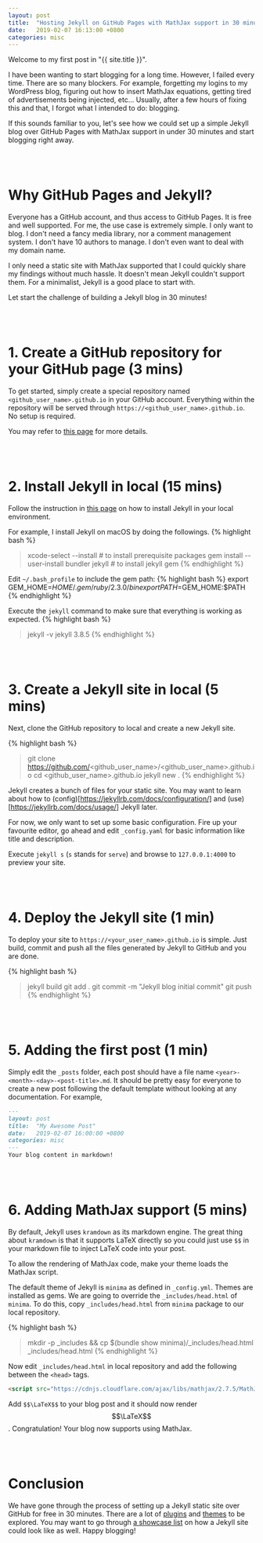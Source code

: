 ```yaml
---
layout: post
title:  "Hosting Jekyll on GitHub Pages with MathJax support in 30 minutes"
date:   2019-02-07 16:13:00 +0800
categories: misc
---
```

Welcome to my first post in "{{ site.title }}".

I have been wanting to start blogging for a long time. However, I failed every time. There are so many blockers. For example, forgetting my logins to my WordPress blog, figuring out how to insert MathJax equations, getting tired of advertisements being injected, etc... Usually, after a few hours of fixing this and that, I forgot what I intended to do: blogging.

If this sounds familiar to you, let's see how we could set up a simple Jekyll blog over GitHub Pages with MathJax support in under 30 minutes and start blogging right away.

<br><br>
# Why GitHub Pages and Jekyll?

Everyone has a GitHub account, and thus access to GitHub Pages. It is free and well supported. For me, the use case is extremely simple. I only want to blog. I don't need a fancy media library, nor a comment management system. I don't have 10 authors to manage. I don't even want to deal with my domain name.

I only need a static site with MathJax supported that I could quickly share my findings without much hassle. It doesn't mean Jekyll couldn't support them. For a minimalist, Jekyll is a good place to start with.

Let start the challenge of building a Jekyll blog in 30 minutes!

<br><br>
# 1. Create a GitHub repository for your GitHub page (3 mins)

To get started, simply create a special repository named `<github_user_name>.github.io` in your GitHub account. Everything within the repository will be served through `https://<github_user_name>.github.io`. No setup is required.

You may refer to [this page](https://pages.github.com/) for more details.

<br><br>
# 2. Install Jekyll in local (15 mins)
Follow the instruction in [this page](https://jekyllrb.com/docs/installation/) on how to install Jekyll in your local environment.

For example, I install Jekyll on macOS by doing the followings.
{% highlight bash %}
> xcode-select --install # to install prerequisite packages
> gem install --user-install bundler jekyll # to install jekyll gem
{% endhighlight %}

Edit `~/.bash_profile` to include the gem path:
{% highlight bash %}
export GEM_HOME=$HOME/.gem/ruby/2.3.0/bin
export PATH=$GEM_HOME:$PATH
{% endhighlight %}

Execute the `jekyll` command to make sure that everything is working as expected.
{% highlight bash %}
> jekyll -v
jekyll 3.8.5
{% endhighlight %}

<br><br>
# 3. Create a Jekyll site in local (5 mins)
Next, clone the GitHub repository to local and create a new Jekyll site.

{% highlight bash %}
> git clone https://github.com/<github_user_name>/<github_user_name>.github.io
> cd <github_user_name>.github.io
> jekyll new .
{% endhighlight %}

Jekyll creates a bunch of files for your static site. You may want to learn about how to (config)[https://jekyllrb.com/docs/configuration/] and (use)[https://jekyllrb.com/docs/usage/] Jekyll later.

For now, we only want to set up some basic configuration. Fire up your favourite editor, go ahead and edit `_config.yaml` for basic information like title and description.

Execute `jekyll s` (`s` stands for `serve`) and browse to `127.0.0.1:4000` to preview your site.

<br><br>
# 4. Deploy the Jekyll site (1 min)
To deploy your site to `https://<your_user_name>.github.io` is simple. Just build, commit and push all the files generated by Jekyll to GitHub and you are done.

{% highlight bash %}
> jekyll build
> git add .
> git commit -m "Jekyll blog initial commit"
> git push
{% endhighlight %}

<br><br>
# 5. Adding the first post (1 min)
Simply edit the `_posts` folder, each post should have a file name `<year>-<month>-<day>-<post-title>.md`. It should be pretty easy for everyone to create a new post following the default template without looking at any documentation. For example,
```markdown
---
layout: post
title:  "My Awesome Post"
date:   2019-02-07 16:00:00 +0800
categories: misc
---
Your blog content in markdown!
```

<br><br>
# 6. Adding MathJax support (5 mins)
By default, Jekyll uses `kramdown` as its markdown engine. The great thing about `kramdown` is that it supports LaTeX directly so you could just use `$$` in your markdown file to inject LaTeX code into your post.

To allow the rendering of MathJax code, make your theme loads the MathJax script.

The default theme of Jekyll is `minima` as defined in `_config.yml`. Themes are installed as gems. We are going to override the `_includes/head.html` of `minima`. To do this, copy `_includes/head.html` from `minima` package to our local repository.

{% highlight bash %}
> mkdir -p _includes && cp $(bundle show minima)/_includes/head.html _includes/head.html
{% endhighlight %}

Now edit `_includes/head.html` in local repository and add the following between the `<head>` tags.
```html
<script src="https://cdnjs.cloudflare.com/ajax/libs/mathjax/2.7.5/MathJax.js?config=TeX-AMS-MML_HTMLorMML" async></script>
```
Add `$$\LaTeX$$` to your blog post and it should now render $$\LaTeX$$. Congratulation! Your blog now supports using MathJax.

<br><br>
# Conclusion

We have gone through the process of setting up a Jekyll static site over GitHub for free in 30 minutes. There are a lot of [plugins](https://github.com/planetjekyll/awesome-jekyll-plugins) and [themes](https://github.com/planetjekyll/awesome-jekyll-themes) to be explored. You may want to go through [a showcase list](https://jekyllrb.com/showcase/) on how a Jekyll site could look like as well. Happy blogging!
